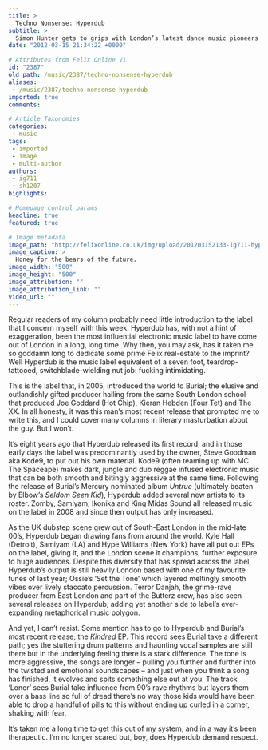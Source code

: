 ```yaml
---
title: >
  Techno Nonsense: Hyperdub
subtitle: >
  Simon Hunter gets to grips with London’s latest dance music pioneers
date: "2012-03-15 21:34:22 +0000"

# Attributes from Felix Online V1
id: "2387"
old_path: /music/2387/techno-nonsense-hyperdub
aliases:
 - /music/2387/techno-nonsense-hyperdub
imported: true
comments:

# Article Taxonomies
categories:
 - music
tags:
 - imported
 - image
 - multi-author
authors:
 - ig711
 - sh1207
highlights:

# Homepage control params
headline: true
featured: true

# Image metadata
image_path: "http://felixonline.co.uk/img/upload/201203152133-ig711-hyperdub.jpg"
image_caption: >
  Honey for the bears of the future.
image_width: "500"
image_height: "500"
image_attribution: ""
image_attribution_link: ""
video_url: ""
---
```


Regular readers of my column probably need little introduction to the label that I concern myself with this week. Hyperdub has, with not a hint of exaggeration, been the most influential electronic music label to have come out of London in a long, long time. Why then, you may ask, has it taken me so goddamn long to dedicate some prime Felix real-estate to the imprint? Well Hyperdub is the music label equivalent of a seven foot, teardrop-tattooed, switchblade-wielding nut job: fucking intimidating.

This is the label that, in 2005, introduced the world to Burial; the elusive and outlandishly gifted producer hailing from the same South London school that produced Joe Goddard (Hot Chip), Kieran Hebden (Four Tet) and The XX. In all honesty, it was this man’s most recent release that prompted me to write this, and I could cover many columns in literary masturbation about the guy. But I won’t.

It’s eight years ago that Hyperdub released its first record, and in those early days the label was predominantly used by the owner, Steve Goodman aka Kode9, to put out his own material. Kode9 (often teaming up with MC The Spaceape) makes dark, jungle and dub reggae infused electronic music that can be both smooth and bitingly aggressive at the same time. Following the release of Burial’s Mercury nominated album _Untrue_ (ultimately beaten by Elbow’s _Seldom Seen Kid_), Hyperdub added several new artists to its roster. Zomby, Samiyam, Ikonika and King Midas Sound all released music on the label in 2008 and since then output has only increased.

As the UK dubstep scene grew out of South-East London in the mid-late 00’s, Hyperdub began drawing fans from around the world. Kyle Hall (Detroit), Samiyam (LA) and Hype Williams (New York) have all put out EPs on the label, giving it, and the London scene it champions, further exposure to huge audiences. Despite this diversity that has spread across the label, Hyperdub’s output is still heavily London based with one of my favourite tunes of last year; Ossie’s ‘Set the Tone’ which layered meltingly smooth vibes over lively staccato percussion. Terror Danjah, the grime-rave producer from East London and part of the Butterz crew, has also seen several releases on Hyperdub, adding yet another side to label’s ever-expanding metaphorical music polygon.

And yet, I can’t resist. Some mention has to go to Hyperdub and Burial’s most recent release; the [_Kindred_](http://www.hyperdub.net/releases/view/149/HDB059) EP. This record sees Burial take a different path; yes the stuttering drum patterns and haunting vocal samples are still there but in the underlying feeling there is a stark difference. The tone is more aggressive, the songs are longer – pulling you further and further into the twisted and emotional soundscapes – and just when you think a song has finished, it evolves and spits something else out at you. The track ‘Loner’ sees Burial take influence from 90’s rave rhythms but layers them over a bass line so full of dread there’s no way those kids would have been able to drop a handful of pills to this without ending up curled in a corner, shaking with fear.

It’s taken me a long time to get this out of my system, and in a way it’s been therapeutic. I’m no longer scared but, boy, does Hyperdub demand respect.
